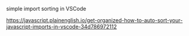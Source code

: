 simple import sorting in VSCode

https://javascript.plainenglish.io/get-organized-how-to-auto-sort-your-javascript-imports-in-vscode-34d786972112